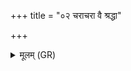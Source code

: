 +++
title = "०२ चराचरा वै श्रद्धा"

+++
<details><summary>मूलम् (GR)</summary>

चराचरा वै श्रद्धा  
तस्मात् कर्णौ मुहुर् वरीवर्जयति ॥
</details>
